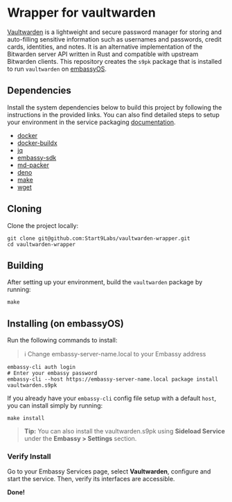 # Wrapper for vaultwarden

[Vaultwarden](https://github.com/dani-garcia/vaultwarden) is a lightweight and secure password manager for storing and auto-filling sensitive information such as usernames and passwords, credit cards, identities, and notes. It is an alternative implementation of the Bitwarden server API written in Rust and compatible with upstream Bitwarden clients. This repository creates the `s9pk` package that is installed to run `vaultwarden` on [embassyOS](https://github.com/Start9Labs/embassy-os/).

## Dependencies

Install the system dependencies below to build this project by following the instructions in the provided links. You can also find detailed steps to setup your environment in the service packaging [documentation](https://github.com/Start9Labs/service-pipeline#development-environment).

- [docker](https://docs.docker.com/get-docker)
- [docker-buildx](https://docs.docker.com/buildx/working-with-buildx/)
- [jq](https://stedolan.github.io/jq/)
- [embassy-sdk](https://github.com/Start9Labs/embassy-os/blob/master/backend/install-sdk.sh)
- [md-packer](https://github.com/Start9Labs/md-packer)
- [deno](https://deno.land/#installation)
- [make](https://www.gnu.org/software/make/)
- [wget](https://command-not-found.com/wget)

## Cloning

Clone the project locally:

```
git clone git@github.com:Start9Labs/vaultwarden-wrapper.git
cd vaultwarden-wrapper
```

## Building

After setting up your environment, build the `vaultwarden` package by running:

```
make
```

## Installing (on embassyOS)

Run the following commands to install:

> :information_source: Change embassy-server-name.local to your Embassy address

```
embassy-cli auth login
# Enter your embassy password
embassy-cli --host https://embassy-server-name.local package install vaultwarden.s9pk
```

If you already have your `embassy-cli` config file setup with a default `host`,
you can install simply by running:

```
make install
```

> **Tip:** You can also install the vaultwarden.s9pk using **Sideload Service** under
the **Embassy > Settings** section.

### Verify Install

Go to your Embassy Services page, select **Vaultwarden**, configure and start the service. Then, verify its interfaces are accessible.

**Done!** 